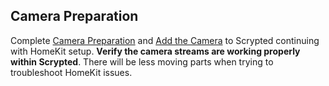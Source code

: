 ## Camera Preparation

Complete [Camera Preparation](/camera-preparation) and [Add the Camera](/add-camera) to Scrypted continuing with HomeKit setup. **Verify the camera streams are working properly within Scrypted**. There will be less moving parts when trying to troubleshoot HomeKit issues.
